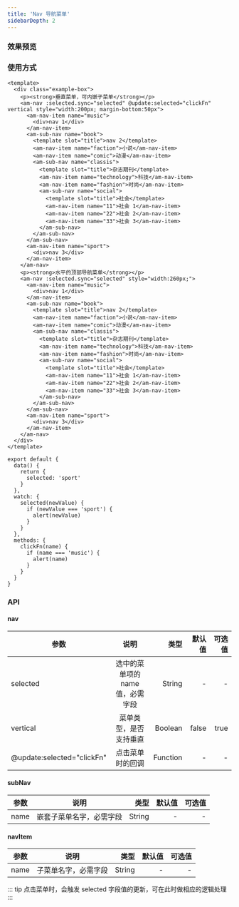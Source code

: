 ```yaml
---
title: 'Nav 导航菜单'
sidebarDepth: 2
---
```


### 效果预览

<ClientOnly>
  <nav-demo-1/>
</ClientOnly>

### 使用方式

```vue{4}
<template>
  <div class="example-box">
    <p><strong>垂直菜单，可内嵌子菜单</strong></p>
    <am-nav :selected.sync="selected" @update:selected="clickFn" vertical style="width:200px; margin-bottom:50px">
      <am-nav-item name="music">
        <div>nav 1</div>
      </am-nav-item>
      <am-sub-nav name="book">
        <template slot="title">nav 2</template>
        <am-nav-item name="faction">小说</am-nav-item>
        <am-nav-item name="comic">动漫</am-nav-item>
        <am-sub-nav name="classis">
          <template slot="title">杂志期刊</template>
          <am-nav-item name="technology">科技</am-nav-item>
          <am-nav-item name="fashion">时尚</am-nav-item>
          <am-sub-nav name="social">
            <template slot="title">社会</template>
            <am-nav-item name="11">社会 1</am-nav-item>
            <am-nav-item name="22">社会 2</am-nav-item>
            <am-nav-item name="33">社会 3</am-nav-item>
          </am-sub-nav>
        </am-sub-nav>
      </am-sub-nav>
      <am-nav-item name="sport">
        <div>nav 3</div>
      </am-nav-item>
    </am-nav>
    <p><strong>水平的顶部导航菜单</strong></p>
    <am-nav :selected.sync="selected" style="width:260px;">
      <am-nav-item name="music">
        <div>nav 1</div>
      </am-nav-item>
      <am-sub-nav name="book">
        <template slot="title">nav 2</template>
        <am-nav-item name="faction">小说</am-nav-item>
        <am-nav-item name="comic">动漫</am-nav-item>
        <am-sub-nav name="classis">
          <template slot="title">杂志期刊</template>
          <am-nav-item name="technology">科技</am-nav-item>
          <am-nav-item name="fashion">时尚</am-nav-item>
          <am-sub-nav name="social">
            <template slot="title">社会</template>
            <am-nav-item name="11">社会 1</am-nav-item>
            <am-nav-item name="22">社会 2</am-nav-item>
            <am-nav-item name="33">社会 3</am-nav-item>
          </am-sub-nav>
        </am-sub-nav>
      </am-sub-nav>
      <am-nav-item name="sport">
        <div>nav 3</div>
      </am-nav-item>
    </am-nav>
  </div>
</template>
```

```js{4}
export default {
  data() {
    return {
      selected: 'sport'
    }
  },
  watch: {
    selected(newValue) {
      if (newValue === 'sport') {
        alert(newValue)
      }
    }
  },
  methods: {
    clickFn(name) {
      if (name === 'music') {
        alert(name)
      }
    }
  }
}
```

### API

#### nav

| 参数                       |               说明               |     类型 | 默认值 | 可选值 |
| -------------------------- | :------------------------------: | -------: | -----: | -----: |
| selected                   | 选中的菜单项的 name 值，必需字段 |   String |      - |      - |
| vertical                   |      菜单类型，是否支持垂直      |  Boolean |  false |   true |
| @update:selected="clickFn" |         点击菜单时的回调         | Function |      - |      - |

#### subNav

| 参数 |           说明           |   类型 | 默认值 | 可选值 |
| ---- | :----------------------: | -----: | -----: | -----: |
| name | 嵌套子菜单名字，必需字段 | String |      - |      - |

#### navItem

| 参数 |         说明         |   类型 | 默认值 | 可选值 |
| ---- | :------------------: | -----: | -----: | -----: |
| name | 子菜单名字，必需字段 | String |      - |      - |

::: tip
点击菜单时，会触发 selected 字段值的更新，可在此时做相应的逻辑处理
:::
